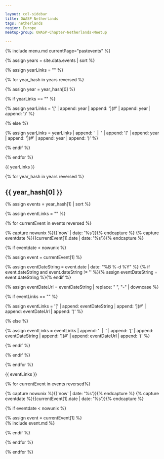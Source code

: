 ```yaml
---

layout: col-sidebar
title: OWASP Netherlands
tags: netherlands
region: Europe
meetup-group: OWASP-Chapter-Netherlands-Meetup

---
```


{% include menu.md currentPage="pastevents" %} 

{% assign years = site.data.events | sort %}

{% assign yearLinks = "" %}

{% for year_hash in years reversed %}

{% assign year = year_hash[0] %}

{% if yearLinks == "" %}

{% assign yearLinks = '[' | append: year | append: '](#' | append: year | append: ')' %}

{% else %}

{% assign yearLinks = yearLinks | append: ' &nbsp;&#124;&nbsp; ' | append: '[' | append: year | append: '](#' | append: year | append: ')' %}

{% endif %}

{% endfor %}

{{ yearLinks }}

{% for year_hash in years reversed %}

## {{ year_hash[0] }}

{% assign events = year_hash[1] | sort %}

{% assign eventLinks = "" %}

{% for currentEvent in events reversed %}

{% capture nowunix %}{{'now' | date: '%s'}}{% endcapture %}
{% capture eventdate %}{{currentEvent[1].date | date: '%s'}}{% endcapture %}

{% if eventdate < nowunix %}

{% assign event = currentEvent[1] %}

{% assign eventDateString = event.date | date: "%B %-d %Y" %}
{% if event.dateString and event.dateString != '' %}{% assign eventDateString = event.dateString %}{% endif %}

{% assign eventDateUrl = eventDateString | replace: " ", "-" | downcase %}

{% if eventLinks == "" %}

{% assign eventLinks = '[' | append: eventDateString | append: '](#' | append: eventDateUrl | append: ')' %}

{% else %}

{% assign eventLinks = eventLinks | append: ' &nbsp;&#124;&nbsp; ' | append: '[' | append: eventDateString | append: '](#' | append: eventDateUrl | append: ')' %}

{% endif %}

{% endif %}

{% endfor %}

{{ eventLinks }}

{% for currentEvent in events reversed%}

{% capture nowunix %}{{'now' | date: '%s'}}{% endcapture %}
{% capture eventdate %}{{currentEvent[1].date | date: '%s'}}{% endcapture %}

{% if eventdate < nowunix %} 

{% assign event = currentEvent[1] %}  
{% include event.md %}

{% endif %}

{% endfor %}

{% endfor %}
